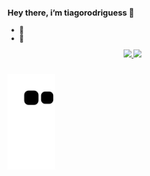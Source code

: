### Hey there, i’m tiagorodriguess 👋

- 🔭 
- 🌱 

<div align="center">
  <a href="https://github.com/tiagorodriguess">
  <img height="180em" src="https://github-readme-stats.vercel.app/api?username=tiagorodriguess&show_icons=true&theme=dark&include_all_commits=true&count_private=true"/>
  <img height="180em" src="https://github-readme-stats.vercel.app/api/top-langs/?username=tiagorodrigues&layout=compact&langs_count=7&theme=dark"/>
 </div>
 
  ##
 
<div> 
 
  ![Snake animation](https://github.com/rafaballerini/rafaballerini/blob/output/github-contribution-grid-snake.svg)
 
</div>
